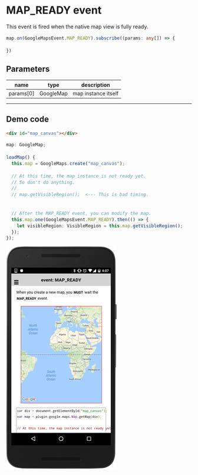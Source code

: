 # MAP_READY event

This event is fired when the native map view is fully ready.

```typescript
map.on(GoogleMapsEvent.MAP_READY).subscribe((params: any[]) => {

})
```

## Parameters

name           | type                                    | description
---------------|-----------------------------------------|---------------------------------------
params[0]      | GoogleMap                               | map instance itself


----------------------------------------------------------------------------------------------------------

## Demo code

```html
<div id="map_canvas"></div>
```

```typescript
map: GoogleMap;

loadMap() {
  this.map = GoogleMaps.create("map_canvas");

  // At this time, the map instance is not ready yet.
  // So don't do anything.
  //
  // map.getVisibleRegion();  <--- This is bad timing.


  // After the MAP_READY event, you can modify the map.
  this.map.one(GoogleMapsEvent.MAP_READY).then(() => {
    let visibleRegion: VisibleRegion = this.map.getVisibleRegion();
  });
});

```

![](image.png)
